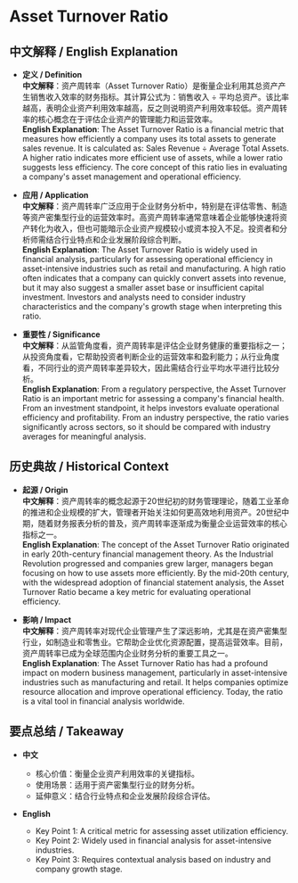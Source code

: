 # Asset Turnover Ratio

## 中文解释 / English Explanation

* **定义 / Definition**  
  **中文解释**：资产周转率（Asset Turnover Ratio）是衡量企业利用其总资产产生销售收入效率的财务指标。其计算公式为：销售收入 ÷ 平均总资产。该比率越高，表明企业资产利用效率越高，反之则说明资产利用效率较低。资产周转率的核心概念在于评估企业资产的管理能力和运营效率。  
  **English Explanation**: The Asset Turnover Ratio is a financial metric that measures how efficiently a company uses its total assets to generate sales revenue. It is calculated as: Sales Revenue ÷ Average Total Assets. A higher ratio indicates more efficient use of assets, while a lower ratio suggests less efficiency. The core concept of this ratio lies in evaluating a company's asset management and operational efficiency.

* **应用 / Application**  
  **中文解释**：资产周转率广泛应用于企业财务分析中，特别是在评估零售、制造等资产密集型行业的运营效率时。高资产周转率通常意味着企业能够快速将资产转化为收入，但也可能暗示企业资产规模较小或资本投入不足。投资者和分析师需结合行业特点和企业发展阶段综合判断。  
  **English Explanation**: The Asset Turnover Ratio is widely used in financial analysis, particularly for assessing operational efficiency in asset-intensive industries such as retail and manufacturing. A high ratio often indicates that a company can quickly convert assets into revenue, but it may also suggest a smaller asset base or insufficient capital investment. Investors and analysts need to consider industry characteristics and the company's growth stage when interpreting this ratio.

* **重要性 / Significance**  
  **中文解释**：从监管角度看，资产周转率是评估企业财务健康的重要指标之一；从投资角度看，它帮助投资者判断企业的运营效率和盈利能力；从行业角度看，不同行业的资产周转率差异较大，因此需结合行业平均水平进行比较分析。  
  **English Explanation**: From a regulatory perspective, the Asset Turnover Ratio is an important metric for assessing a company's financial health. From an investment standpoint, it helps investors evaluate operational efficiency and profitability. From an industry perspective, the ratio varies significantly across sectors, so it should be compared with industry averages for meaningful analysis.

## 历史典故 / Historical Context

* **起源 / Origin**  
  **中文解释**：资产周转率的概念起源于20世纪初的财务管理理论，随着工业革命的推进和企业规模的扩大，管理者开始关注如何更高效地利用资产。20世纪中期，随着财务报表分析的普及，资产周转率逐渐成为衡量企业运营效率的核心指标之一。  
  **English Explanation**: The concept of the Asset Turnover Ratio originated in early 20th-century financial management theory. As the Industrial Revolution progressed and companies grew larger, managers began focusing on how to use assets more efficiently. By the mid-20th century, with the widespread adoption of financial statement analysis, the Asset Turnover Ratio became a key metric for evaluating operational efficiency.

* **影响 / Impact**  
  **中文解释**：资产周转率对现代企业管理产生了深远影响，尤其是在资产密集型行业，如制造业和零售业。它帮助企业优化资源配置，提高运营效率。目前，资产周转率已成为全球范围内企业财务分析的重要工具之一。  
  **English Explanation**: The Asset Turnover Ratio has had a profound impact on modern business management, particularly in asset-intensive industries such as manufacturing and retail. It helps companies optimize resource allocation and improve operational efficiency. Today, the ratio is a vital tool in financial analysis worldwide.

## 要点总结 / Takeaway

* **中文**  
  - 核心价值：衡量企业资产利用效率的关键指标。  
  - 使用场景：适用于资产密集型行业的财务分析。  
  - 延伸意义：结合行业特点和企业发展阶段综合评估。  

* **English**  
  - Key Point 1: A critical metric for assessing asset utilization efficiency.  
  - Key Point 2: Widely used in financial analysis for asset-intensive industries.  
  - Key Point 3: Requires contextual analysis based on industry and company growth stage.